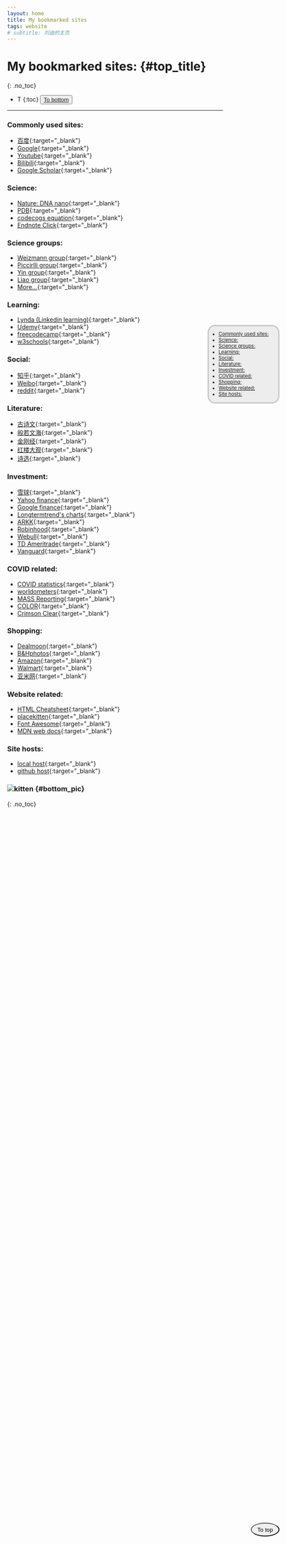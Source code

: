 ```yaml
---
layout: home
title: My bookmarked sites
tags: website
# subtitle: 刘迪的主页
---
```

# <i class="far fa-bookmark"></i> My bookmarked sites: {#top_title}
{: .no_toc}

- T
{:toc}
<button>[To bottom](#bottom_pic)</button>

<a href="#top_title">
    <button style="position: fixed; top: 90%; right: 10%; border-radius: 50%; padding: 0.5em 1em;"><i class="fas fa-sync"></i> To top</button>
</a>

---

### <i class="fab fa-angellist"></i> Commonly used sites:
- [百度](http://www.baidu.com/){:target="_blank"}
- [Google](https://www.google.com/){:target="_blank"}
- [Youtube](https://www.youtube.com/){:target="_blank"}
- [Bilibili](https://www.bilibili.com/){:target="_blank"}
- [Google Scholar](https://scholar.google.com/schhp?hl=en&as_sdt=0,14){:target="_blank"}  


### <i class="fas fa-dna"></i> Science:
- [Nature: DNA nano](https://www.nature.com/subjects/dna-nanotechnology){:target="_blank"}  
- [PDB](https://www.rcsb.org/){:target="_blank"}  
- [codecogs equation](https://codecogs.com/latex/eqneditor.php){:target="_blank"}
- [Endnote Click](https://click.endnote.com/locker){:target="_blank"}

### <i class="fas fa-user-astronaut"></i> Science groups:
- [Weizmann group](https://www.weizmann-group.com/){:target="_blank"}
- [Piccirlli group](https://voices.uchicago.edu/piccirillilab/lab-members/){:target="_blank"}
- [Yin group](https://yin.hms.harvard.edu/publications.html){:target="_blank"}
- [Liao group](https://liao.hms.harvard.edu/documentation){:target="_blank"}
- [More...](#){:target="_blank"}

### <i class="fas fa-user-graduate"></i> Learning:
- [Lynda (Linkedin learning)](https://www.linkedin.com/learning/){:target="_blank"}
- [Udemy](https://www.udemy.com/){:target="_blank"}  
- [freecodecamp](https://www.freecodecamp.org/learn/){:target="_blank"}  
- [w3schools](https://www.w3schools.com/python/default.asp){:target="_blank"}  

### <i class="fas fa-users"></i> Social:
- [知乎](https://www.zhihu.com/){:target="_blank"}
- [Weibo](http://weibo.com/){:target="_blank"}  
- [reddit](https://www.reddit.com/){:target="_blank"} 

### <i class="fas fa-book-reader"></i> Literature:
- [古诗文](https://www.gushiwen.org/){:target="_blank"}
- [般若文海](http://www.bfnn.org/bookgb/index.html){:target="_blank"}
- [金刚经](http://www.jingangjing.com/){:target="_blank"}
- [红楼大观](http://book.5ilog.com/cgi-bin/mz/hlm/){:target="_blank"}
- [诗选](http://www.xiexingcun.com/poet/index.htm){:target="_blank"}

### <i class="fa fa-university" aria-hidden="true"></i> Investment:
- [雪球](https://xueqiu.com/){:target="_blank"}
- [Yahoo finance](https://finance.yahoo.com/){:target="_blank"}
- [Google finance](https://www.google.com/finance/){:target="_blank"}
- [Longtermtrend's charts](https://www.longtermtrends.net/stocks-to-real-estate-ratio/){:target="_blank"}
- [ARKK](https://ark-funds.com/arkk){:target="_blank"}
- [Robinhood](https://robinhood.com/){:target="_blank"}
- [Webull](https://www.webull.com/){:target="_blank"}
- [TD Ameritrade](https://www.tdameritrade.com/home.page){:target="_blank"}
- [Vanguard](https://investor.vanguard.com/home){:target="_blank"}  

### <i class="fas fa-ambulance"></i> COVID related:
- [COVID statistics](https://coronavirus.1point3acres.com/zh){:target="_blank"}
- [worldometers](https://www.worldometers.info/coronavirus/){:target="_blank"}
- [MASS Reporting](https://www.mass.gov/info-details/covid-19-response-reporting){:target="_blank"}
- [COLOR](https://home.color.com/covid/activation/ready-to-activate){:target="_blank"}
- [Crimson Clear](https://crimsonclear.harvard.edu/harvard/start){:target="_blank"}  

### <i class="fas fa-shopping-cart"></i> Shopping:
- [Dealmoon](http://www.dealmoon.com/cn/){:target="_blank"}
- [B&Hphotos](https://www.bhphotovideo.com/){:target="_blank"}  
- [Amazon](https://www.amazon.com/){:target="_blank"}  
- [Walmart](https://www.walmart.com/){:target="_blank"}  
- [亚米网](https://www.yamibuy.com/zh){:target="_blank"}  

### <i class="fab fa-html5"></i> Website related:
- [HTML Cheatsheet](https://htmlcheatsheet.com/){:target="_blank"}  
- [placekitten](http://placekitten.com/){:target="_blank"}
- [Font Awesome](https://fontawesome.com/icons?d=gallery&m=free){:target="_blank"}
- [MDN web docs](https://developer.mozilla.org/en-US/){:target="_blank"}

### <i class="fas fa-door-open"></i> Site hosts:
- [local host](http://localhost:4000/){:target="_blank"}
- [github host](https://liudidna.github.io){:target="_blank"}  
 
### ![kitten](http://placekitten.com/g/1099/150) {#bottom_pic}
{: .no_toc}

<ul
  style="
    position: fixed;
    top: 20%;
    right: 10%;
    padding: 1em 2em;
    background-color: rgba(100, 100, 100, 0.1);
    border-radius: 10%;
    font-size: 0.8em;
    border-style: solid;
    border-color: rgba(55, 55, 55, 0.2);
  "
>
  <li>
    <a href="#-commonly-used-sites"
      ><i class="fab fa-angellist"></i> Commonly used sites:</a
    >
  </li>
  <li>
    <a href="#-science"><i class="fas fa-dna"></i> Science:</a>
  </li>
  <li>
    <a href="#-science-groups"
      ><i class="fas fa-user-astronaut"></i> Science groups:</a
    >
  </li>
  <li>
    <a href="#-learning"><i class="fas fa-user-graduate"></i> Learning:</a>
  </li>
  <li>
    <a href="#-social"><i class="fas fa-users"></i> Social:</a>
  </li>
  <li>
    <a href="#-literature"><i class="fas fa-book-reader"></i> Literature:</a>
  </li>
  <li>
    <a href="#-investment"
      ><i class="fa fa-university" aria-hidden="true"></i> Investment:</a
    >
  </li>
  <li>
    <a href="#-covid-related"
      ><i class="fas fa-ambulance"></i> COVID related:</a
    >
  </li>
  <li>
    <a href="#-shopping"><i class="fas fa-shopping-cart"></i> Shopping:</a>
  </li>
  <li>
    <a href="#-website-related"
      ><i class="fab fa-html5"></i> Website related:</a
    >
  </li>
  <li>
    <a href="#-site-hosts"><i class="fas fa-door-open"></i> Site hosts:</a>
  </li>
</ul>
